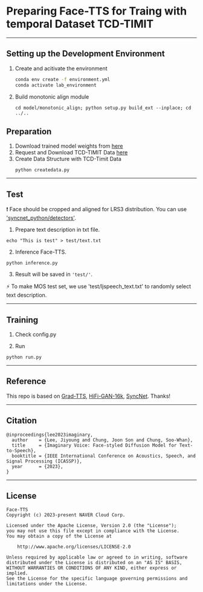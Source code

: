 # Preparing Face-TTS for Traing with temporal Dataset TCD-TIMIT

---
## Setting up the Development Environment

1. Create and acitivate the environment
   ```bash
   conda env create -f environment.yml
   conda activate lab_environment
   ```
2. Build monotonic align module
   ```
   cd model/monotonic_align; python setup.py build_ext --inplace; cd ../..
   ```

## Preparation
1. Download trained model weights from <a href="https://drive.google.com/file/d/18ERr-91Z1Mnc2Aq9n1nBPijzb5gSymLq/view?usp=sharing">here</a>
2. Request and Download TCD-TIMIT Data <a href="https://sigmedia.tcd.ie/">here</a>
3. Create Data Structure with TCD-Timit Data
   ```
   python createdata.py
   ```
---
## Test

:exclamation: Face should be cropped and aligned for LRS3 distribution. You can use <a href="https://github.com/joonson/syncnet_python/tree/master/detectors">'syncnet_python/detectors'</a>.

1. Prepare text description in txt file.
```
echo "This is test" > test/text.txt
```


2. Inference Face-TTS.
```
python inference.py
```

3. Result will be saved in `'test/'`. 

:zap: To make MOS test set, we use 'test/ljspeech_text.txt' to randomly select text description.

--- 
## Training

1. Check config.py 

2. Run
```
python run.py
```

---
## Reference
This repo is based on 
<a href="https://github.com/huawei-noah/Speech-Backbones/tree/main/Grad-TTS">Grad-TTS</a>, 
<a href="https://github.com/bshall/hifigan">HiFi-GAN-16k</a>, 
<a href="https://github.com/joonson/syncnet_trainer">SyncNet</a>.  Thanks!

---
## Citation

```
@inproceedings{lee2023imaginary,
  author    = {Lee, Jiyoung and Chung, Joon Son and Chung, Soo-Whan},
  title     = {Imaginary Voice: Face-styled Diffusion Model for Text-to-Speech},
  booktitle = {IEEE International Conference on Acoustics, Speech, and Signal Processing (ICASSP)},
  year      = {2023},
}
```

---
## License

```
Face-TTS
Copyright (c) 2023-present NAVER Cloud Corp.

Licensed under the Apache License, Version 2.0 (the "License");
you may not use this file except in compliance with the License.
You may obtain a copy of the License at

    http://www.apache.org/licenses/LICENSE-2.0

Unless required by applicable law or agreed to in writing, software
distributed under the License is distributed on an "AS IS" BASIS,
WITHOUT WARRANTIES OR CONDITIONS OF ANY KIND, either express or implied.
See the License for the specific language governing permissions and
limitations under the License.
```
